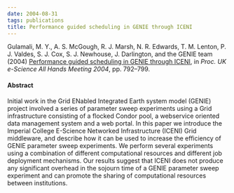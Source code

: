 ```yaml
---
date: 2004-08-31
tags: publications
title: Performance guided scheduling in GENIE through ICENI
---
```


Gulamali, M. Y., A. S. McGough, R. J. Marsh, N. R. Edwards, T. M. Lenton, P. J.
Valdes, S. J. Cox, S. J. Newhouse, J. Darlington, and the GENIE team (2004)
[Performance guided scheduling in GENIE through
ICENI](https://core.ac.uk/display/100954328), in _Proc. UK e-Science All Hands
Meeting 2004_, pp. 792–799.

#### Abstract

Initial work in the Grid ENabled Integrated Earth system model (GENIE) project
involved a series of parameter sweep experiments using a Grid infrastructure
consisting of a flocked Condor pool, a webservice oriented data management
system and a web portal. In this paper we introduce the Imperial College
E-Science Networked Infrastructure (ICENI) Grid middleware, and describe how it
can be used to increase the efficiency of GENIE parameter sweep experiments. We
perform several experiments using a combination of different computational
resources and different job deployment mechanisms. Our results suggest that
ICENI does not produce any significant overhead in the sojourn time of a GENIE
parameter sweep experiment and can promote the sharing of computational
resources between institutions.
